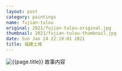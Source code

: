 ```yaml
---
layout: post
category: paintings
name: fujian-tulou
original: 2021/fujian-tulou-original.jpg
thumbnail: 2021/fujian-tulou-thumbnail.jpg
date: Sun Jan 24 22:19:01 2021
title: 福建土楼
---
```


![{{page.title}}](/gallery/{{page.category}}/{{page.original}})
故事内容
